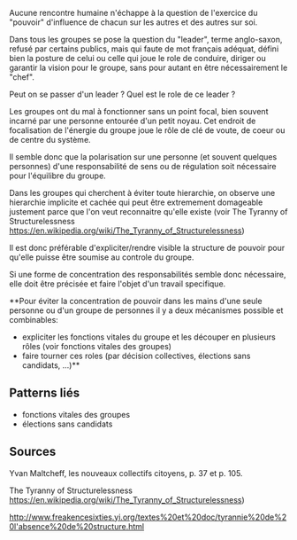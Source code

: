 

Aucune rencontre humaine n'échappe à la question de l'exercice du "pouvoir" d'influence de chacun sur les autres et des autres sur soi.

Dans tous les groupes se pose la question du "leader", terme anglo-saxon, refusé par certains publics, mais qui faute de mot français adéquat, défini bien la posture de celui ou celle qui joue le role de conduire, diriger ou garantir la vision pour le groupe, sans pour autant en être nécessairement le "chef". 

Peut on se passer d'un leader ? Quel est le role de ce leader ?

Les groupes ont du mal à fonctionner sans un point focal, bien souvent incarné par une personne entourée d'un petit noyau. Cet endroit de focalisation de l'énergie du groupe joue le rôle de clé de voute, de coeur ou de centre du système.

Il semble donc que la polarisation sur une personne (et souvent quelques personnes) d'une responsabilité de sens ou de régulation soit nécessaire pour l'équilibre du groupe.

Dans les groupes qui cherchent à éviter toute hierarchie, on observe une hierarchie implicite et cachée qui peut être extremement domageable justement parce que l'on veut reconnaitre qu'elle existe (voir The Tyranny of Structurelessness https://en.wikipedia.org/wiki/The_Tyranny_of_Structurelessness)

Il est donc préférable d'expliciter/rendre visible la structure de pouvoir pour qu'elle puisse être soumise au controle du groupe.

Si une forme de concentration des responsabilités semble donc nécessaire, elle doit être précisée et faire l'objet d'un travail specifique.

**Pour éviter la concentration de pouvoir dans les mains d'une seule personne ou d'un groupe de personnes il y a deux mécanismes possible et combinables:
- expliciter les fonctions vitales du groupe et les découper en plusieurs rôles (voir fonctions vitales des groupes)
- faire tourner ces roles (par décision collectives, élections sans candidats, ...)**

## Patterns liés

- fonctions vitales des groupes
- élections sans candidats

## Sources

Yvan Maltcheff, les nouveaux collectifs citoyens, p. 37 et p. 105.

The Tyranny of Structurelessness https://en.wikipedia.org/wiki/The_Tyranny_of_Structurelessness)

http://www.freakencesixties.yi.org/textes%20et%20doc/tyrannie%20de%20l'absence%20de%20structure.html


